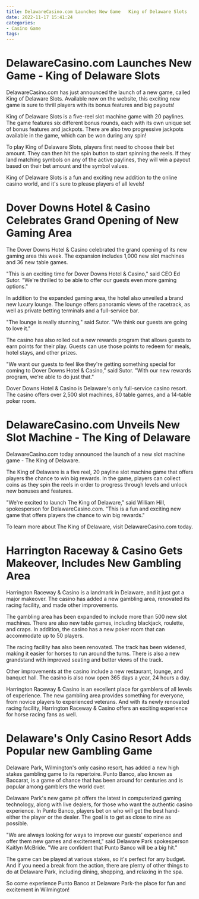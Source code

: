 ```yaml
---
title: DelawareCasino.com Launches New Game   King of Delaware Slots
date: 2022-11-17 15:41:24
categories:
- Casino Game
tags:
---
```



#  DelawareCasino.com Launches New Game - King of Delaware Slots

DelawareCasino.com has just announced the launch of a new game, called King of Delaware Slots. Available now on the website, this exciting new game is sure to thrill players with its bonus features and big payouts!

King of Delaware Slots is a five-reel slot machine game with 20 paylines. The game features six different bonus rounds, each with its own unique set of bonus features and jackpots. There are also two progressive jackpots available in the game, which can be won during any spin!

To play King of Delaware Slots, players first need to choose their bet amount. They can then hit the spin button to start spinning the reels. If they land matching symbols on any of the active paylines, they will win a payout based on their bet amount and the symbol values.

King of Delaware Slots is a fun and exciting new addition to the online casino world, and it's sure to please players of all levels!

#  Dover Downs Hotel & Casino Celebrates Grand Opening of New Gaming Area

The Dover Downs Hotel & Casino celebrated the grand opening of its new gaming area this week. The expansion includes 1,000 new slot machines and 36 new table games.

"This is an exciting time for Dover Downs Hotel & Casino," said CEO Ed Sutor. "We're thrilled to be able to offer our guests even more gaming options."

In addition to the expanded gaming area, the hotel also unveiled a brand new luxury lounge. The lounge offers panoramic views of the racetrack, as well as private betting terminals and a full-service bar.

"The lounge is really stunning," said Sutor. "We think our guests are going to love it."

The casino has also rolled out a new rewards program that allows guests to earn points for their play. Guests can use those points to redeem for meals, hotel stays, and other prizes.

"We want our guests to feel like they're getting something special for coming to Dover Downs Hotel & Casino," said Sutor. "With our new rewards program, we're able to do just that."

Dover Downs Hotel & Casino is Delaware's only full-service casino resort. The casino offers over 2,500 slot machines, 80 table games, and a 14-table poker room.

#  DelawareCasino.com Unveils New Slot Machine - The King of Delaware

DelawareCasino.com today announced the launch of a new slot machine game - The King of Delaware.

The King of Delaware is a five reel, 20 payline slot machine game that offers players the chance to win big rewards. In the game, players can collect coins as they spin the reels in order to progress through levels and unlock new bonuses and features.

"We're excited to launch The King of Delaware," said William Hill, spokesperson for DelawareCasino.com. "This is a fun and exciting new game that offers players the chance to win big rewards."

To learn more about The King of Delaware, visit DelawareCasino.com today.

#  Harrington Raceway & Casino Gets Makeover, Includes New Gambling Area

 Harrington Raceway & Casino is a landmark in Delaware, and it just got a major makeover. The casino has added a new gambling area, renovated its racing facility, and made other improvements.

The gambling area has been expanded to include more than 500 new slot machines. There are also new table games, including blackjack, roulette, and craps. In addition, the casino has a new poker room that can accommodate up to 50 players.

The racing facility has also been renovated. The track has been widened, making it easier for horses to run around the turns. There is also a new grandstand with improved seating and better views of the track.

Other improvements at the casino include a new restaurant, lounge, and banquet hall. The casino is also now open 365 days a year, 24 hours a day.

 Harrington Raceway & Casino is an excellent place for gamblers of all levels of experience. The new gambling area provides something for everyone, from novice players to experienced veterans. And with its newly renovated racing facility, Harrington Raceway & Casino offers an exciting experience for horse racing fans as well.

#  Delaware's Only Casino Resort Adds Popular new Gambling Game

Delaware Park, Wilmington's only casino resort, has added a new high stakes gambling game to its repertoire. Punto Banco, also known as Baccarat, is a game of chance that has been around for centuries and is popular among gamblers the world over.

Delaware Park's new game pit offers the latest in computerized gaming technology, along with live dealers, for those who want the authentic casino experience. In Punto Banco, players bet on who will get the best hand-either the player or the dealer. The goal is to get as close to nine as possible.

"We are always looking for ways to improve our guests' experience and offer them new games and excitement," said Delaware Park spokesperson Kaitlyn McBride. "We are confident that Punto Banco will be a big hit."

The game can be played at various stakes, so it's perfect for any budget. And if you need a break from the action, there are plenty of other things to do at Delaware Park, including dining, shopping, and relaxing in the spa.

So come experience Punto Banco at Delaware Park-the place for fun and excitement in Wilmington!